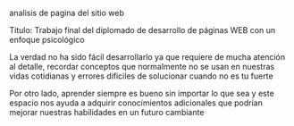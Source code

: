analisis de pagina del sitio web

Titulo: Trabajo final del diplomado de desarrollo de páginas WEB con un enfoque psicológico

La verdad no ha sido fácil desarrollarlo ya que requiere de mucha atención al detalle, recordar conceptos que normalmente no se usan en nuestras vidas cotidianas y errores dificiles de solucionar cuando no es tu fuerte

Por otro lado, aprender siempre es bueno sin importar lo que sea y este espacio nos ayuda a adquirir conocimientos adicionales que podrían mejorar nuestras habilidades en un futuro cambiante
